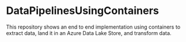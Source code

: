 # DataPipelinesUsingContainers
This repository shows an end to end implementation using containers to extract data, land it in an Azure Data Lake Store, and transform data.
